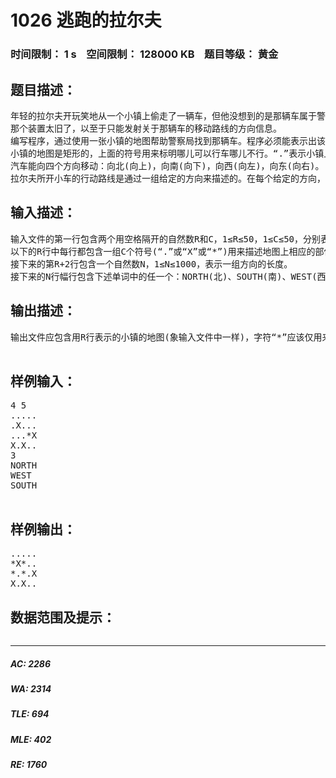 # 1026 逃跑的拉尔夫   
### 时间限制： 1 s&nbsp;&nbsp;&nbsp;&nbsp;空间限制： 128000 KB&nbsp;&nbsp;&nbsp;&nbsp;题目等级： 黄金  
## 题目描述：  

<pre>
年轻的拉尔夫开玩笑地从一个小镇上偷走了一辆车，但他没想到的是那辆车属于警察局，并且车上装有用于发射车子移动路线的装置。
那个装置太旧了，以至于只能发射关于那辆车的移动路线的方向信息。
编写程序，通过使用一张小镇的地图帮助警察局找到那辆车。程序必须能表示出该车最终所有可能的位置。
小镇的地图是矩形的，上面的符号用来标明哪儿可以行车哪儿不行。“.”表示小镇上那块地方是可以行车的，而符号“X”表示此处不能行车。拉尔夫所开小车的初始位置用字符的“*”表示，且汽车能从初始位置通过。
汽车能向四个方向移动：向北(向上)，向南(向下)，向西(向左)，向东(向右)。
拉尔夫所开小车的行动路线是通过一组给定的方向来描述的。在每个给定的方向，拉尔夫驾驶小车通过小镇上一个或更多的可行车地点。
</pre>
  
  
## 输入描述：  

<pre>
输入文件的第一行包含两个用空格隔开的自然数R和C，1≤R≤50，1≤C≤50，分别表示小镇地图中的行数和列数。
以下的R行中每行都包含一组C个符号(“.”或“X”或“*”)用来描述地图上相应的部位。
接下来的第R+2行包含一个自然数N，1≤N≤1000，表示一组方向的长度。
接下来的N行幅行包含下述单词中的任一个：NORTH(北)、SOUTH(南)、WEST(西)和EAST(东)，表示汽车移动的方向，任何两个连续的方向都不相同。
</pre>
  
  
## 输出描述：  

<pre>
输出文件应包含用R行表示的小镇的地图(象输入文件中一样)，字符“*”应该仅用来表示汽车最终可能出现的位置。
 
</pre>
  
  
## 样例输入：  

<pre>
4 5
.....
.X...
...*X
X.X..
3
NORTH
WEST
SOUTH
 
</pre>
  
  
## 样例输出：  

<pre>
.....
*X*..
*.*.X
X.X..
</pre>
  
  
## 数据范围及提示：  

<pre>
</pre>
  
  
***  

##### AC: 2286  
##### WA: 2314  
##### TLE: 694  
##### MLE: 402  
##### RE: 1760  
